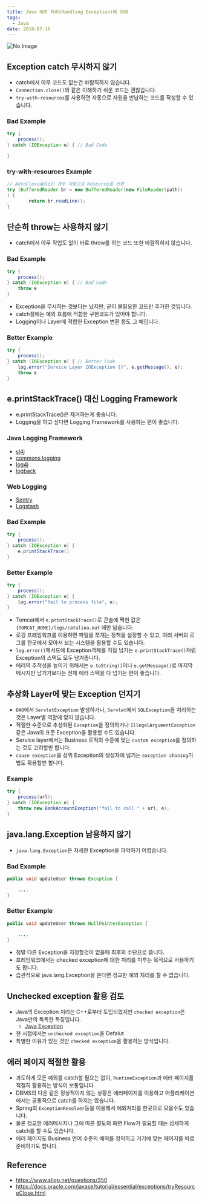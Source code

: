 ```yaml
---
title: Java 예외 처리(Handling Exception)에 대해
tags:
  - Java
date: 2018-07-16
---
```


![No Image](/assets/logo/Java.jpg)

## Exception catch 무시하지 않기
- catch에서 아무 코드도 없는건 바람직하지 않습니다.
- `Connection.close()`와 같은 이해하기 쉬운 코드는 괜찮습니다.
- `try-with-resources`를 사용하면 자동으로 자원을 반납하는 코드를 작성할 수 있습니다.


### Bad Example
```java
try {
    process();
} catch (IOException e) { // Bad Code

}
```

### try-with-resources Example
```java
// AutoCloseable인 경우 자동으로 Resource를 반환
try (BufferedReader br = new BufferedReader(new FileReader(path)) 
) {
        return br.readLine();
}
```

## 단순히 throw는 사용하지 않기
- catch에서 아무 작업도 없이 바로 throw를 하는 코드 또한 바람직하지 않습니다.

### Bad Example

```java
try {
    process();
} catch (IOException e) { // Bad Code
    throw e
}
```

- Exception을 무시하는 것보다는 났지만, 굳이 불필요한 코드만 추가한 것입니다.
- catch절에는 예외 흐름에 적합한 구현코드가 있어야 합니다. 
- Logging이나 Layer에 적합한 Exception 변환 등도 그 예입니다.

### Better Example
```java
try {
    process();
} catch (IOException e) { // Better Code
    log.error("Service Layer IOException {}", e.getMessage(), e);
    throw e
}
```

## e.printStackTrace() 대신 Logging Framework
- e.printStackTrace()은 제거하는게 좋습니다.
- Logging을 하고 싶다면 Logging Framework를 사용하는 편이 좋습니다.

### Java Logging Framework
- [sl4j](https://www.slf4j.org/)
- [commons logging](http://commons.apache.org/proper/commons-logging/)
- [log4j](http://logging.apache.org/log4j/2.x/)
- [logback](http://logback.qos.ch/)

### Web Logging 
- [Sentry](https://sentry.io/welcome/)
- [Logstash](https://www.elastic.co/kr/products/logstash)

### Bad Example
```java
try {
    process();
} catch (IOException e) {
    e.printStackTrace()
}
```

### Better Example
```java
try {
    process();
} catch (IOException e) {
    log.error("fail to process file", e);
}
```

- Tomcat에서 `e.printStackTrace()`로 콘솔에 찍힌 값은 `{TOMCAT_HOME}/logs/catalina.out` 에만 남습니다. 
- 로깅 프레임워크를 이용하면 파일을 쪼개는 정책을 설정할 수 있고, 여러 서버의 로그를 한곳에서 모아서 보는 시스템을 활용할 수도 있습니다.
- `log.error()`메서드에 Exception객체를 직접 넘기는 `e.printStackTrace()`처럼 Exception의 스택도 모두 남겨줍니다. 
- 에러의 추적성을 높이기 위해서는 `e.toString()`이나 `e.getMessage()`로 마지막 메시지만 남기기보다는 전체 에러 스택을 다 넘기는 편이 좋습니다.

## 추상화 Layer에 맞는 Exception 던지기
- `DAO`에서 `ServletException` 발생하거나, `Servlet`에서 `SQLException`을 처리하는것은 Layer별 역할에 맞지 않습니다. 
- 적절한 수준으로 추상화된 `Exception`을 정의하거나 `IllegalArgumentException` 같은 Java의 표준 Exception을 활용할 수도 있습니다. 
- Service layer에서는 Business 로직의 수준에 맞는 `custom exception`을 정의하는 것도 고려할만 합니다. 
- `cause exception`을 상위 Exception의 생성자에 넘기는 `exception chaning`기법도 확용할만 합니다.

### Example

```java
try {
    process(url);
} catch (IOException e) {
    throw new BankAccountExeption("fail to call " + url, e);
}
```

## java.lang.Exception 남용하지 않기
- `java.lang.Exception`은 자세한 Exception을 파악하기 어렵습니다.

### Bad Example

```java
public void updateUser throws Exception {

    ....
}
```

### Better Example

```java
public void updateUser throws NullPointerException {

    ....
}
```

- 정말 다른 Exception을 지정할것이 없을때 최후의 수단으로 씁니다. 
- 프레임워크에서는 checked exception에 대한 처리를 미루는 목적으로 사용하기도 합니다.
- 습관적으로 java.lang.Exception을 쓴다면 정교한 예외 처리를 할 수 없습니다.

## Unchecked exception 활용 검토
- Java의 Exception 처리는 C++로부터 도입되었지만 `checked exception`은 Java만의 독특한 특징입니다.
    - [Java Exception](https://nesoy.github.io/articles/2018-05/Java-Exception)
- 현 시점에서는 `unchecked exception`을 Defalut
- 특별한 이유가 있는 것만 `checked exception`을 활용하는 방식입니다.

## 에러 페이지 적절한 활용
- 과도하게 모든 예외를 catch할 필요는 없이, `RuntimeException`과 에러 페이지를 적절히 활용하는 방식이 보통입니다. 
- DBMS의 다운 같은 정상적이지 않는 상황은 에러페이지를 이용하고 어플리케이션에서는 공통적으로 catch를 하지는 않습니다.
- Spring의 `ExceptionResolver`등을 이용해서 예외처리를 한곳으로 모을수도 있습니다. 
- 물론 정교한 에러메시지나 그에 따른 별도의 화면 Flow가 필요할 때는 섬세하게 catch를 할 수도 있습니다. 
- 에러 페이지도 Business 언어 수준의 예외를 정의하고 거기에 맞는 페이지를 따로 준비하기도 합니다.



## Reference
- <https://www.slipp.net/questions/350>
- <https://docs.oracle.com/javase/tutorial/essential/exceptions/tryResourceClose.html>
